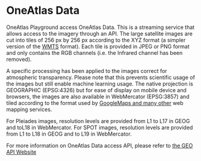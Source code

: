 # OneAtlas Data

OneAtlas Playground access OneAtlas Data. This is a streaming service that allows access to the imagery through an API. The large satellite images are cut into tiles of 256 px by 256 px according to the XYZ format (a simpler version of the [WMTS](https://en.wikipedia.org/wiki/Web_Map_Tile_Service) format). Each tile is provided in JPEG or PNG format and only contains the RGB channels (i.e. the Infrared channel has been removed). 

A specific processing has been applied to the images correct for atmospheric transparency. Please note that this prevents scientific usage of the images but still enable machine learning usage. The native projection is GEOGRAPHIC (EPSG:4326) but for ease of display on mobile device and browsers, the images are also available in WebMercator (EPSG:3857) and tiled according to the format used by [GoogleMaps and many other](http://www.maptiler.org/google-maps-coordinates-tile-bounds-projection/) web mapping services.

For Pleiades images, resolution levels are provided from L1 to L17 in GEOG and toL18 in WebMercator.
For SPOT images, resolution levels are provided from L1 to L18 in GEOG and to L19 in WebMercator.

For more information on OneAtlas Data access API, please refer to [the GEO API Website](http://www.geoapi-airbusds.com/)
